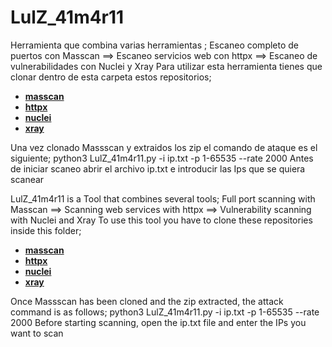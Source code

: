 
# LulZ_41m4r11
Herramienta que combina varias herramientas ; Escaneo completo de puertos con Masscan ==> Escaneo servicios web con httpx ==> Escaneo de vulnerabilidades con Nuclei y  Xray
Para utilizar esta herramienta tienes que clonar dentro de esta carpeta estos repositorios;
* **[masscan](https://github.com/robertdavidgraham/masscan)**
* **[httpx](https://github.com/projectdiscovery/httpx/releases/)**
* **[nuclei](https://github.com/projectdiscovery/nuclei/releases)**
* **[xray](https://github.com/chaitin/xray/releases/tag/1.8.4)**

Una vez clonado Massscan y extraidos los zip el comando de ataque es el siguiente;
python3 LulZ_41m4r11.py -i ip.txt -p 1-65535 --rate 2000
Antes de iniciar scaneo abrir el archivo ip.txt e introducir las Ips que se quiera scanear

LulZ_41m4r11 is a Tool that combines several tools; Full port scanning with Masscan ==> Scanning web services with httpx ==> Vulnerability scanning with Nuclei and Xray 
To use this tool you have to clone these repositories inside this folder;
* **[masscan](https://github.com/robertdavidgraham/masscan)**
* **[httpx](https://github.com/projectdiscovery/httpx/releases/)**
* **[nuclei](https://github.com/projectdiscovery/nuclei/releases)**
* **[xray](https://github.com/chaitin/xray/releases/tag/1.8.4)**

Once Massscan has been cloned and the zip extracted, the attack command is as follows;
python3 LulZ_41m4r11.py -i ip.txt -p 1-65535 --rate 2000
Before starting scanning, open the ip.txt file and enter the IPs you want to scan
